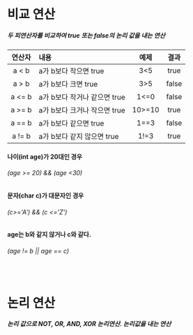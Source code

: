 # 비교 연산

##### 두 피연산자를 비교하여 true 또는 false의 논리 값을 내는 연산
|연산자|내용|예제|결과|
|:---:|:---|:---:|:---:|
|a < b|a가 b보다 작으면 true|3<5|true|
|a > b|a가 b보다 크면 true|3>5|false|
|a <= b|a가 b보다 작거나 같으면 true|1<=0|false|
|a >= b|a가 b보다 크거나 작으면 true|10>=10|true|
|a == b|a가 b보다 같으면 true|1==3|false|
|a != b|a가 b보다 같지 않으면 true|1!=3|true|

#### 나이(int age)가 20대인 경우
###### (age >= 20) && (age <30)
#### 문자(char c)가 대문자인 경우
###### (c>='A') && (c <='Z')
#### age는 b와 같지 않거나 c와 같다.
###### (age != b || age == c)

<br/>

# 논리 연산

##### 논리 값으로 NOT, OR, AND, XOR 논리연산. 논리값을 내는 연산


<br/>
